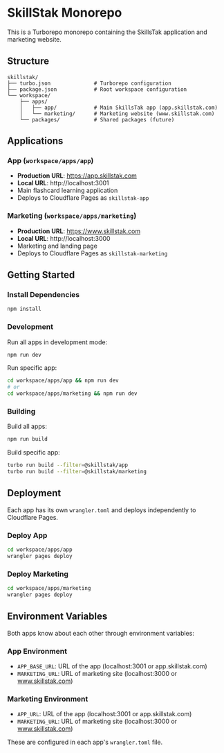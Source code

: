 # SkillStak Monorepo

This is a Turborepo monorepo containing the SkillsTak application and marketing website.

## Structure

```
skillstak/
├── turbo.json              # Turborepo configuration
├── package.json            # Root workspace configuration
└── workspace/
    ├── apps/
    │   ├── app/            # Main SkillsTak app (app.skillstak.com)
    │   └── marketing/      # Marketing website (www.skillstak.com)
    └── packages/           # Shared packages (future)
```

## Applications

### App (`workspace/apps/app`)
- **Production URL**: https://app.skillstak.com
- **Local URL**: http://localhost:3001
- Main flashcard learning application
- Deploys to Cloudflare Pages as `skillstak-app`

### Marketing (`workspace/apps/marketing`)
- **Production URL**: https://www.skillstak.com
- **Local URL**: http://localhost:3000
- Marketing and landing page
- Deploys to Cloudflare Pages as `skillstak-marketing`

## Getting Started

### Install Dependencies
```bash
npm install
```

### Development

Run all apps in development mode:
```bash
npm run dev
```

Run specific app:
```bash
cd workspace/apps/app && npm run dev
# or
cd workspace/apps/marketing && npm run dev
```

### Building

Build all apps:
```bash
npm run build
```

Build specific app:
```bash
turbo run build --filter=@skillstak/app
turbo run build --filter=@skillstak/marketing
```

## Deployment

Each app has its own `wrangler.toml` and deploys independently to Cloudflare Pages.

### Deploy App
```bash
cd workspace/apps/app
wrangler pages deploy
```

### Deploy Marketing
```bash
cd workspace/apps/marketing
wrangler pages deploy
```

## Environment Variables

Both apps know about each other through environment variables:

### App Environment
- `APP_BASE_URL`: URL of the app (localhost:3001 or app.skillstak.com)
- `MARKETING_URL`: URL of marketing site (localhost:3000 or www.skillstak.com)

### Marketing Environment
- `APP_URL`: URL of the app (localhost:3001 or app.skillstak.com)
- `MARKETING_URL`: URL of marketing site (localhost:3000 or www.skillstak.com) 

These are configured in each app's `wrangler.toml` file.

